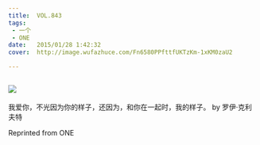 ```yaml
---
title:	VOL.843
tags:
 - 一个
 - ONE
date:	2015/01/28 1:42:32
cover:	http://image.wufazhuce.com/Fn6580PPfttfUKTzKm-1xKM0zaU2

---
```

![](http://image.wufazhuce.com/Fn6580PPfttfUKTzKm-1xKM0zaU2)
---

我爱你，不光因为你的样子，还因为，和你在一起时，我的样子。 by 罗伊·克利夫特
 
Reprinted from ONE
